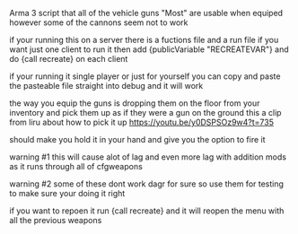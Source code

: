Arma 3 script that all of the vehicle guns "Most" are usable when equiped however some of the cannons seem not to work

if your running this on a server there is a fuctions file and a run file if you want just one client to run it then add {publicVariable "RECREATEVAR"} and do {call recreate} on each client

if your running it single player or just for yourself you can copy and paste the pasteable file straight into debug and it will work

the way you equip the guns is dropping them on the floor from your inventory and pick them up as if they were a gun on the ground this 
a clip from liru about how to pick it up https://youtu.be/y0DSPSOz9w4?t=735

should make you hold it in your hand and give you the option to fire it

warning #1 this will cause alot of lag and even more lag with addition mods as it runs through all of cfgweapons

warning #2 some of these dont work dagr for sure so use them for testing to make sure your doing it right

if you want to repoen it run {call recreate} and it will reopen the menu with all the previous weapons
